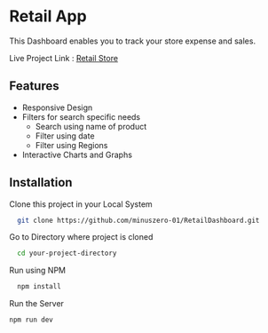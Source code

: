 # Retail App

This Dashboard enables you to track your store expense and sales.

Live Project Link : [Retail Store](retail-dashboard-q4ucbszmc-harsh-handes-projects.vercel.app)


## Features

- Responsive Design
- Filters for search specific needs
    - Search using name of product
    - Filter using date
    - Filter using Regions
- Interactive Charts and Graphs



## Installation

Clone this project in your Local System

```bash
  git clone https://github.com/minuszero-01/RetailDashboard.git
```

Go to Directory where project is cloned

```bash
  cd your-project-directory
```


Run using NPM

```bash
  npm install
```

Run the Server

```bash
npm run dev
```
